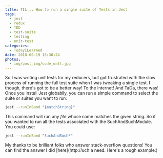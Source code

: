 ```yaml
---
title: TIL... How to run a single suite of Tests in Jest
tags:
  - jest
  - redux
  - TDD
  - test-suite
  - testing
  - unit-test
categories:
  - TodayILearned
date: 2018-06-19 15:30:24
photos:
  - img/post_img/code_wall.jpg
---
```


So I was writing unit tests for my reducers, but got frustrated with the slow process of running the full test suite when I was tweaking a single test. I though, there's got to be a better way! To the Internet! And TaDa, there was! Once you install Jest globablly, you can run a simple command to select the suite or suites you want to run: 
```bash
jest --runInBand "{matchString}" 
```
This command will run any _file_ whose name matches the given string. So if you wanted to run all the tests associated with the SuchAndSuchModule. You could use: 

```bash
jest --runInBand "SuchAndSuch*" 
```
My thanks to be brilliant folks who answer stack-overflow questions! You can find the answer I did [here](http://uch a need. Here's a rough example:)